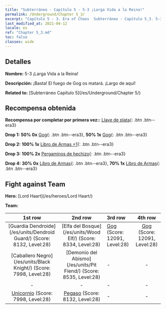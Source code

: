 ```yaml
---
title: "Subterráneo - Capítulo 5 - 5-3 ¡Larga Vida a la Reina!"
permalink: /Underground/Chapter 5_3/
excerpt: "Capítulo 5 - 3. Era of Chaos  Subterráneo - Capítulo 5_3. 5-3 ¡Larga Vida a la Reina!"
last_modified_at: 2021-04-12
locale: es
ref: "Chapter 5_3.md"
toc: false
classes: wide
---
```


## Detalles

 **Nombre:** 5-3 ¡Larga Vida a la Reina!

 **Descripción:** ¡Basta! El fuego de Gog os matará. ¡Largo de aquí!

 **Related to:** [Subterráneo Capítulo 5](/es/Underground/Chapter 5/)

## Recompensa obtenida

 **Recompensa por completar por primera vez::** [Llave de plata](/es/Items/con_693/){: .btn .btn--era3}

 **Drop 1:** **50% 0x** [Gog](/es/Items/unt_227/){: .btn .btn--era3}, **50% 1x** [Gog](/es/Items/unt_227/){: .btn .btn--era3}

 **Drop 2:** **100% 1x** [Libro de Armas +1](/es/Items/mat_25/){: .btn .btn--era3}

 **Drop 3:** **100% 2x** [Pergaminos de hechizo](/es/Items/con_694/){: .btn .btn--era3}

 **Drop 4:** **30% 0x** [Libro de Armas](/es/Items/mat_18/){: .btn .btn--era3}, **70% 1x** [Libro de Armas](/es/Items/mat_18/){: .btn .btn--era3}


## Fight against Team
 **Hero:** [Lord Haart](/es/heroes/Lord Haart/)

 **Team:**


  | 1st row | 2nd row | 3rd row | 4th row |
  |:----:|:----:|:----|:----:|
  | [Guardia Dendroide](/es/units/Dendroid Guard/) (Score: 8132, Level:28)  | [Elfa del Bosque](/es/units/Wood Elf/) (Score: 8334, Level:28)  | [Gog](/es/units/Gog/) (Score: 12091, Level:28)  | [Gog](/es/units/Gog/) (Score: 12091, Level:28)  |
  | [Caballero Negro](/es/units/Black Knight/) (Score: 7998, Level:28)  | [Demonio del Abismo](/es/units/Pit Fiend/) (Score: 8535, Level:28)  | - | - |
  | - | - | - | - |
  | [Unicornio](/es/units/Unicorn/) (Score: 7998, Level:28)  | [Pegaso](/es/units/Pegasus/) (Score: 8132, Level:28)  | - | - |


